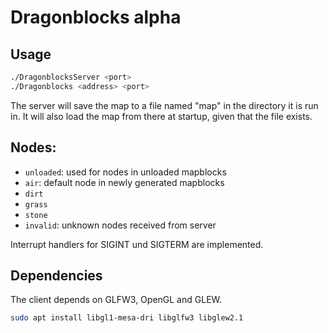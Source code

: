 # Dragonblocks alpha

## Usage
```bash
./DragonblocksServer <port>
./Dragonblocks <address> <port>
```

The server will save the map to a file named "map" in the directory it is run in. It will also load the map from there at startup, given that the file exists.

## Nodes:
- `unloaded`: used for nodes in unloaded mapblocks
- `air`: default node in newly generated mapblocks
- `dirt`
- `grass`
- `stone`
- `invalid`: unknown nodes received from server

Interrupt handlers for SIGINT und SIGTERM are implemented.

## Dependencies

The client depends on GLFW3, OpenGL and GLEW.
```bash
sudo apt install libgl1-mesa-dri libglfw3 libglew2.1
```
